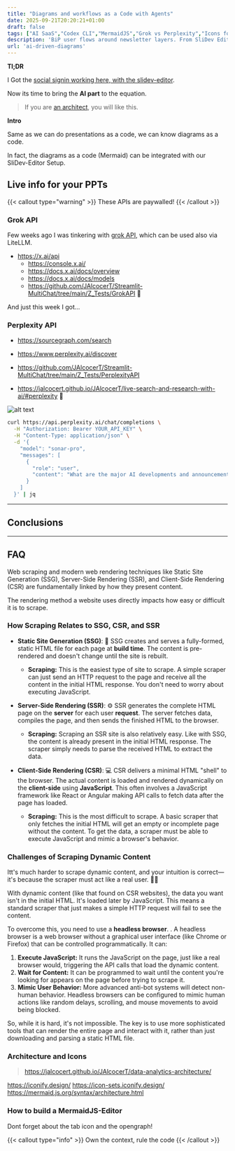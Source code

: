 ```yaml
---
title: "Diagrams and workflows as a Code with Agents"
date: 2025-09-21T20:20:21+01:00
draft: false
tags: ["AI SaaS","Codex CLI","MermaidJS","Grok vs Perplexity","Icons for Architects"]
description: 'BiP user flows around newsletter layers. From SliDev Editor to Mermaid Editor.'
url: 'ai-driven-diagrams'
---
```


**Tl;DR**

I Got the [social signin working here, with the slidev-editor](https://jalcocert.github.io/JAlcocerT/social-signin-101/#conclusions).

Now its time to bring the **AI part** to the equation.

> If you are [an architect](#architecture-and-icons), you will like this.


**Intro**

Same as we can do presentations as a code, we can know diagrams as a code.

In fact, the diagrams as a code (Mermaid) can be integrated with our SliDev-Editor Setup.




## Live info for your PPTs

{{< callout type="warning" >}}
These APIs are paywalled!
{{< /callout >}}

### Grok API

Few weeks ago I was tinkering with [grok API](https://jalcocert.github.io/JAlcocerT/how-to-use-grok-api/), which can be used also via LiteLLM.

* https://x.ai/api
    * https://console.x.ai/
    * https://docs.x.ai/docs/overview
    * https://docs.x.ai/docs/models
    * https://github.com/JAlcocerT/Streamlit-MultiChat/tree/main/Z_Tests/GrokAPI 🐍


And just this week I got...

### Perplexity API


* https://sourcegraph.com/search

* https://www.perplexity.ai/discover


* https://github.com/JAlcocerT/Streamlit-MultiChat/tree/main/Z_Tests/PerplexityAPI

* https://jalcocert.github.io/JAlcocerT/live-search-and-research-with-ai/#perplexity 🐍

![alt text](/blog_img/GenAI/ai-search/perplexity-pro-offer.png)


```sh
curl https://api.perplexity.ai/chat/completions \
  -H "Authorization: Bearer YOUR_API_KEY" \
  -H "Content-Type: application/json" \
  -d '{
    "model": "sonar-pro",
    "messages": [
      {
        "role": "user", 
        "content": "What are the major AI developments and announcements from today across the tech industry?"
      }
    ]
  }' | jq
```

---

## Conclusions




---

## FAQ

Web scraping and modern web rendering techniques like Static Site Generation (SSG), Server-Side Rendering (SSR), and Client-Side Rendering (CSR) are fundamentally linked by how they present content.

The rendering method a website uses directly impacts how easy or difficult it is to scrape.

### How Scraping Relates to SSG, CSR, and SSR

* **Static Site Generation (SSG)**: 📄 SSG creates and serves a fully-formed, static HTML file for each page at **build time**. The content is pre-rendered and doesn't change until the site is rebuilt.
    * **Scraping:** This is the easiest type of site to scrape. A simple scraper can just send an HTTP request to the page and receive all the content in the initial HTML response. You don't need to worry about executing JavaScript.

* **Server-Side Rendering (SSR)**: ⚙️ SSR generates the complete HTML page on the **server** for each user **request**. The server fetches data, compiles the page, and then sends the finished HTML to the browser.
    * **Scraping:** Scraping an SSR site is also relatively easy. Like with SSG, the content is already present in the initial HTML response. The scraper simply needs to parse the received HTML to extract the data.

* **Client-Side Rendering (CSR)**: 💻 CSR delivers a minimal HTML "shell" to the browser. The actual content is loaded and rendered dynamically on the **client-side** using **JavaScript**. This often involves a JavaScript framework like React or Angular making API calls to fetch data after the page has loaded.
    * **Scraping:** This is the most difficult to scrape. A basic scraper that only fetches the initial HTML will get an empty or incomplete page without the content. To get the data, a scraper must be able to execute JavaScript and mimic a browser's behavior.


### Challenges of Scraping Dynamic Content

Itt's much harder to scrape dynamic content, and your intuition is correct—it's because the scraper must act like a real user. 🕵️‍♀️

With dynamic content (like that found on CSR websites), the data you want isn't in the initial HTML. It's loaded later by JavaScript. This means a standard scraper that just makes a simple HTTP request will fail to see the content.

To overcome this, you need to use a **headless browser**. . A headless browser is a web browser without a graphical user interface (like Chrome or Firefox) that can be controlled programmatically. It can:

1.  **Execute JavaScript:** It runs the JavaScript on the page, just like a real browser would, triggering the API calls that load the dynamic content.
2.  **Wait for Content:** It can be programmed to wait until the content you're looking for appears on the page before trying to scrape it.
3.  **Mimic User Behavior:** More advanced anti-bot systems will detect non-human behavior. Headless browsers can be configured to mimic human actions like random delays, scrolling, and mouse movements to avoid being blocked.

So, while it is hard, it's not impossible. The key is to use more sophisticated tools that can render the entire page and interact with it, rather than just downloading and parsing a static HTML file.


### Architecture and Icons

> https://jalcocert.github.io/JAlcocerT/data-analytics-architecture/

https://iconify.design/
https://icon-sets.iconify.design/
https://mermaid.js.org/syntax/architecture.html


### How to build a MermaidJS-Editor

Dont forget about the tab icon and the opengraph!


{{< callout type="info" >}}
Own the context, rule the code
{{< /callout >}}